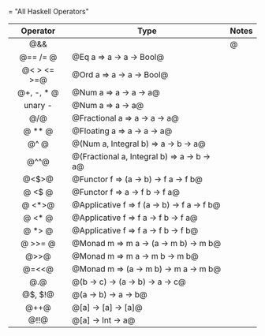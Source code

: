 = "All Haskell Operators"

|Operator     |Type                                          |Notes|
|:-----------:|----------------------------------------------|-----|
| @&& ||@     | @Bool -> Bool -> Bool@                       ||
| @== /= @    | @Eq a => a -> a -> Bool@                     ||
| @< > <= >=@ | @Ord a => a -> a -> Bool@                    ||
| @+, -, * @  | @Num a => a -> a -> a@                       ||
| unary -     | @Num a => a -> a@                            ||
| @/@         | @Fractional a => a -> a -> a@                ||
| @ ** @      | @Floating a => a -> a -> a@                  ||
| @^ @        | @(Num a, Integral b) => a -> b -> a@         ||
| @^^@        | @(Fractional a, Integral b) => a -> b -> a@  ||
| @<$>@       | @Functor f => (a -> b) -> f a -> f b@        ||
| @ <$ @      | @Functor f => a -> f b -> f a@               ||
| @ <*>@      | @Applicative f => f (a -> b) -> f a -> f b@  ||
| @ <* @      | @Applicative f => f a -> f b -> f a@         ||
| @ *> @      | @Applicative f => f a -> f b -> f b@         ||
| @ >>= @     | @Monad m => m a -> (a -> m b) -> m b@        ||
| @>>@        | @Monad m => m a -> m b -> m b@               ||
| @=<<@       | @Monad m => (a -> m b) -> m a -> m b@        ||
| @.@         | @(b -> c) -> (a -> b) -> a -> c@             ||
| @$, $!@     | @(a -> b) -> a -> b@                         ||
| @++@        | @[a] -> [a] -> [a]@                          ||
| @!!@        | @[a] -> Int -> a@                            ||

